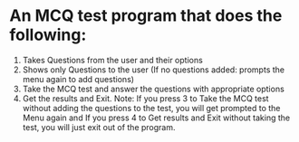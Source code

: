 # An MCQ test program that does the following:
1) Takes Questions from the user and their options
2) Shows only Questions to the user (If no questions added: prompts the menu again to add questions)
3) Take the MCQ test and answer the questions with appropriate options
4) Get the results and Exit.
Note: If you press 3 to Take the MCQ test without adding the questions to the test, you will get prompted to the Menu again and If you press 4 to Get results and Exit without taking the test, you will just exit out of the program.
